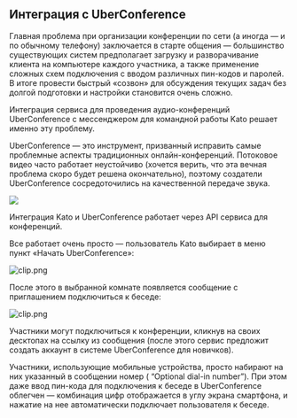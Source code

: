 ## Интеграция с UberConference

Главная проблема при организации конференции по сети (а иногда — и по обычному телефону) заключается в старте общения — большинство существующих систем предполагает загрузку и разворачивание клиента на компьютере каждого участника, а также применение сложных схем подключения с вводом различных пин-кодов и паролей. В итоге провести быстрый «созвон» для обсуждения текущих задач без долгой подготовки и настройки становится очень сложно.

Интеграция сервиса для проведения аудио-конференций UberConference с мессенджером для командной работы Kato решает именно эту проблему.

UberConference — это инструмент, призванный исправить самые проблемные аспекты традиционных онлайн-конференций. Потоковое видео часто работает неустойчиво (хочется верить, что эта вечная проблема скоро будет решена окончательно), поэтому создатели UberConference сосредоточились на качественной передаче звука. 

<img src="https://in.kato.im/8d750e9a4bb3c7747b4416d0a5dfcbd3d4dd566920fcf40b9ed679419248d553/clip.jpg" />

Интеграция Kato и UberConference работает через API сервиса для конференций.

Все работает очень просто — пользователь Kato выбирает в меню пункт «Начать UberConference»:

<img src="http://habrastorage.org/getpro/habr/post_images/f60/4e0/f15/f604e0f151c43cb4b48a80b2645c76f1.png " alt="clip.png" />

После этого в выбранной комнате появляется сообщение с приглашением подключиться к беседе:

<img src="http://habrastorage.org/getpro/habr/post_images/ee7/2fd/974/ee72fd9749fd1d06987de00f009afaf0.png" alt="clip.png" />

Участники могут подключиться к конференции, кликнув на своих десктопах на ссылку из сообщения (после этого сервис предложит создать аккаунт в системе UberConference для новичков). 

Участники, использующие мобильные устройства, просто набирают на них указанный в сообщении номер ( “Optional dial-in number”). При этом даже ввод пин-кода для подключения к беседе в UberConference облегчен — комбинация цифр отображается в углу экрана смартфона, и нажатие на нее автоматически подключает пользователя к беседе.
